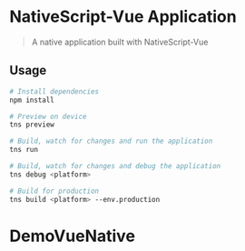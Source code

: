 # NativeScript-Vue Application

> A native application built with NativeScript-Vue

## Usage

``` bash
# Install dependencies
npm install

# Preview on device
tns preview

# Build, watch for changes and run the application
tns run

# Build, watch for changes and debug the application
tns debug <platform>

# Build for production
tns build <platform> --env.production

```
# DemoVueNative
